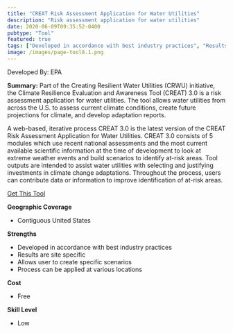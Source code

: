 ```yaml
---
title: "CREAT Risk Assessment Application for Water Utilities"
description: "Risk assessment application for water utilities"
date: 2020-06-09T09:35:52-0400
pubtype: "Tool"
featured: true
tags: ["Developed in accordance with best industry practices", "Results are site specific", "Allows user to create specific scenarios", "Process can be applied at various locations"]
image: /images/page-tool8.1.png
---
```

Developed By: EPA

**Summary:** Part of the Creating Resilient Water Utilities (CRWU) initiative, the Climate Resilience Evaluation and Awareness Tool (CREAT) 3.0 is a risk assessment application for water utilities. The tool allows water utilities from across the U.S. to assess current climate conditions, create future projections for climate, and develop adaptation reports.  

A web-based, iterative process CREAT 3.0 is the latest version of the CREAT Risk Assessment Application for Water Utilities. CREAT 3.0 consists of 5 modules which use recent national assessments and the most current available scientific information at the time of development to look at extreme weather events and build scenarios to identify at-risk areas. Tool outputs are intended to assist water utilities with selecting and justifying investments in climate change adaptations. Throughout the process, users can contribute data or information to improve identification of at-risk areas.

<a href="https://www.epa.gov/crwu/creat-risk-assessment-application-water-utilities" target="_blank">Get This Tool</a>

__**Geographic Coverage**__
- Contiguous United States

__**Strengths**__
-  Developed in accordance with best industry practices
-  Results are site specific
-  Allows user to create specific scenarios
-  Process can be applied at various locations

__**Cost**__
- Free

__**Skill Level**__
- Low
